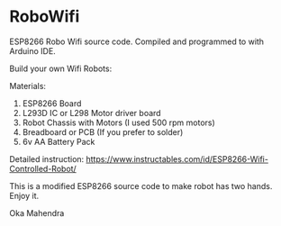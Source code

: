 # RoboWifi
ESP8266 Robo Wifi source code.
Compiled and programmed to with Arduino IDE. 

Build your own Wifi Robots:

Materials:
1. ESP8266 Board
2. L293D IC or L298 Motor driver board
3. Robot Chassis with Motors (I used 500 rpm motors)
4. Breadboard or PCB (If you prefer to solder)
5. 6v AA Battery Pack 

Detailed instruction:
https://www.instructables.com/id/ESP8266-Wifi-Controlled-Robot/

This is a modified ESP8266 source code to make robot has two hands.
Enjoy it. 

Oka Mahendra
